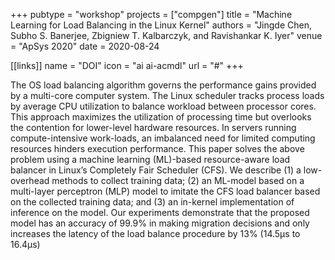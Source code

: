 +++
pubtype = "workshop"
projects = ["compgen"]
title = "Machine Learning for Load Balancing in the Linux Kernel"
authors = "Jingde Chen, Subho S. Banerjee, Zbigniew T. Kalbarczyk, and Ravishankar K. Iyer"
venue = "ApSys 2020"
date = 2020-08-24

[[links]]
  name = "DOI"
  icon = "ai ai-acmdl"
  url = "#"
+++

The OS load balancing algorithm governs the performance gains provided by a multi-core computer
system. The Linux scheduler tracks process loads by average CPU utilization to balance workload
between processor cores. This approach maximizes the utilization of processing time but overlooks
the contention for lower-level hardware resources. In servers running compute-intensive work-loads,
an imbalanced need for limited computing resources hinders execution performance. This paper solves
the above problem using a machine learning (ML)-based resource-aware load balancer in Linux’s
Completely Fair Scheduler (CFS). We describe (1) a low-overhead methods to collect training data; (2)
an ML-model based on a multi-layer perceptron (MLP) model to imitate the CFS load balancer based on
the collected training data; and (3) an in-kernel implementation of inference on the model. Our
experiments demonstrate that the proposed model has an accuracy of 99.9% in making migration
decisions and only increases the latency of the load balance procedure by 13% (14.5μs to 16.4μs)

